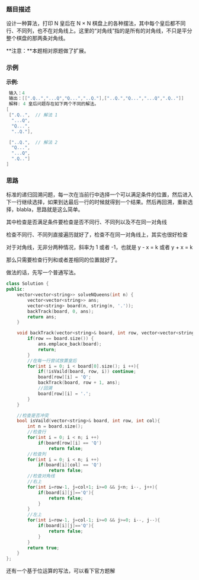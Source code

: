 ### 题目描述

设计一种算法，打印 N 皇后在 N × N 棋盘上的各种摆法，其中每个皇后都不同行、不同列，也不在对角线上。这里的“对角线”指的是所有的对角线，不只是平分整个棋盘的那两条对角线。

**注意：**本题相对原题做了扩展。

### 示例

**示例:**

```C++
 输入：4
 输出：[[".Q..","...Q","Q...","..Q."],["..Q.","Q...","...Q",".Q.."]]
 解释: 4 皇后问题存在如下两个不同的解法。
[
 [".Q..",  // 解法 1
  "...Q",
  "Q...",
  "..Q."],

 ["..Q.",  // 解法 2
  "Q...",
  "...Q",
  ".Q.."]
]
```

### 思路

标准的递归回溯问题，每一次在当前行中选择一个可以满足条件的位置，然后进入下一行继续选择，如果到达最后一行的时候就得到一个结果。然后再回溯，重新选择，blabla，思路就是这么简单。

其中检查是否满足条件要检查是否不同行、不同列以及不在同一对角线

检查不同行、不同列直接遍历就好了，检查不在同一对角线上，其实也很好检查

对于对角线，无非分两种情况，斜率为 1 或者 -1，也就是 y - x = k 或者 y + x = k

那么只需要检查行列和或者差相同的位置就好了。

做法的话，先写一个普通写法。

```C++
class Solution {
public:
    vector<vector<string>> solveNQueens(int n) {
        vector<vector<string>> ans;
        vector<string> board(n, string(n, '.'));
        backTrack(board, 0, ans);
        return ans;
    }

    void backTrack(vector<string>& board, int row, vector<vector<string>>& ans){
        if(row == board.size()) {
            ans.emplace_back(board);
            return;
        }
        //在每一行尝试放置皇后
        for(int i = 0; i < board[0].size(); i ++){
            if(!isVaild(board, row, i)) continue;
            board[row][i] = 'Q';
            backTrack(board, row + 1, ans);
            //回溯
            board[row][i] = '.';
        }
    }

    //检查是否冲突
    bool isVaild(vector<string>& board, int row, int col){
        int n = board.size();
        //检查行
        for(int i = 0; i < n; i ++)
            if(board[row][i] == 'Q') 
                return false;
        //检查列
        for(int i = 0; i < n; i ++)
            if(board[i][col] == 'Q') 
                return false;
        //检查对角线
        //右上
        for(int i=row-1, j=col+1; i>=0 && j<n; i--, j++){
            if(board[i][j]=='Q'){
                return false;
            }
        }
        //左上
        for(int i=row-1, j=col-1; i>=0 && j>=0; i--, j--){
            if(board[i][j]=='Q'){
                return false;
            }
        }
        return true;
    }
};
```

还有一个基于位运算的写法，可以看下官方题解

